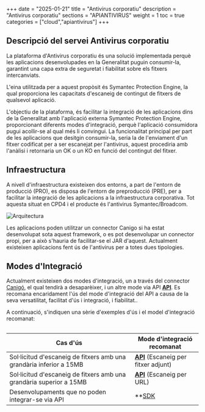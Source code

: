 +++
date        = "2025-01-21"
title       = "Antivirus corporatiu"
description = "Antivirus corporatiu"
sections    = "APIANTIVIRUS"
weight      = 1
toc         = true
categories  = ["cloud","apiantivirus"]
+++

## Descripció del servei Antivirus corporatiu

La plataforma d'Antivirus corporatiu és una solució implementada perquè les aplicacions desenvolupades en la Generalitat puguin consumir-la, garantint una capa extra de seguretat i fiabilitat sobre els fitxers intercanviats.

L'eina utilitzada per a aquest propòsit és Symantec Protection Engine, la qual proporciona les capacitats d'escaneig de contingut de fitxers de qualsevol aplicació.

L'objectiu de la plataforma, és facilitar la integració de les aplicacions dins de la Generalitat amb l'aplicació externa Symantec Protection Engine, proporcionant diferents modes d'integració, perquè l'aplicació consumidora pugui acollir-se al qual més li convingui. La funcionalitat principal per part de les aplicacions que desitgin consumir-la, seria la de l'enviament d'un fitxer codificat per a ser escanejat per l'antivirus, aquest procediria amb l'anàlisi i retornaria un OK o un KO en funció del contingut del fitxer.

## Infraestructura

A nivell d'infraestructura existeixen dos entorns, a part de l'entorn de producció (PRO), es disposa de l'entorn de preproducció (PRE), per a facilitar la integració de les aplicacions a la infraestructura corporativa. Tot aquesta situat en CPD4 i el producte és l'antivirus Symantec/Broadcom.

 ![Arquitectura](/related/apiantivirus/arquitectura.jpg)

Les aplicacions poden utilitzar un connector Canigo si ha estat desenvolupat sota aquest framework, o es pot desenvolupar un connector propi, per a això s'hauria de facilitar-se el JAR d'aquest. Actualment existeixen aplicacions fent ús de l'antivirus per a totes dues tipologies.
## 

## Modes d'Integració

Actualment existeixen dos modes d'integració, un a través del connector [Canigó](https://canigo.ctti.gencat.cat/plataformes/canigo/documentacio-per-versions/3.8LTS/3.8.0/moduls/moduls-integracio/modul-antivirus/), el qual tendirà a desaparèixer, i un altre mode via API **[API](../intro_CAT)**. Es recomana encaridament l'ús del mode d'integració del API a causa de la seva versatilitat, facilitat d'ús i integració, i fiabilitat..

A continuació, s'indiquen una sèrie d'exemples d'ús i el model d'integració recomanat:
## 

| Cas d'ús | Mode d'integració recomanat |  
|------|-------|
| Sol·licitud d'escaneig de fitxers amb una grandària inferior a 15MB | **[API](../intro_CAT)** (Escaneig per fitxer adjunt)
| Sol·licitud d'escaneig de fitxers amb una grandària superior a 15MB | **[API](../intro_CAT)** (Escaneig per URL)
| Desenvolupaments que no poden integrar-se via API | **[SDK](https://canigo.ctti.gencat.cat/plataformes/canigo/documentacio-per-versions/3.8LTS/3.8.0/moduls/moduls-integracio/modul-antivirus/)
